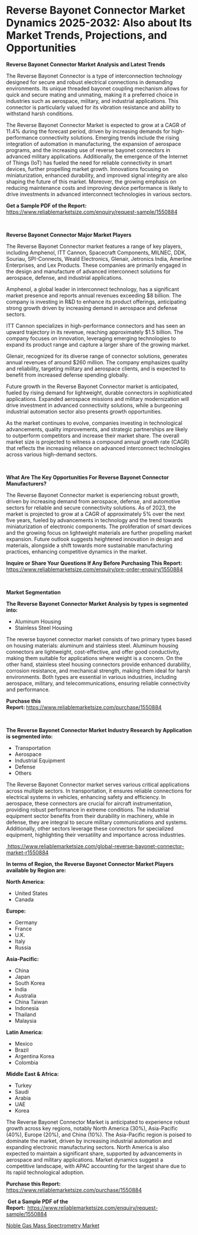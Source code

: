 <p><h1>Reverse Bayonet Connector Market Dynamics 2025-2032: Also about Its Market Trends, Projections, and Opportunities</h1></p><p><strong>Reverse Bayonet Connector Market Analysis and Latest Trends</strong></p>
<p><p>The Reverse Bayonet Connector is a type of interconnection technology designed for secure and robust electrical connections in demanding environments. Its unique threaded bayonet coupling mechanism allows for quick and secure mating and unmating, making it a preferred choice in industries such as aerospace, military, and industrial applications. This connector is particularly valued for its vibration resistance and ability to withstand harsh conditions.</p><p>The Reverse Bayonet Connector Market is expected to grow at a CAGR of 11.4% during the forecast period, driven by increasing demands for high-performance connectivity solutions. Emerging trends include the rising integration of automation in manufacturing, the expansion of aerospace programs, and the increasing use of reverse bayonet connectors in advanced military applications. Additionally, the emergence of the Internet of Things (IoT) has fueled the need for reliable connectivity in smart devices, further propelling market growth. Innovations focusing on miniaturization, enhanced durability, and improved signal integrity are also shaping the future of this market. Moreover, the growing emphasis on reducing maintenance costs and improving device performance is likely to drive investments in advanced interconnect technologies in various sectors.</p></p>
<p><strong>Get a Sample PDF of the Report:&nbsp;</strong> <a href="https://www.reliablemarketsize.com/enquiry/request-sample/1550884?utm_campaign=2334&utm_medium=2&utm_source=Github&utm_content=ia&utm_term=08042025&utm_id=reverse-bayonet-connector">https://www.reliablemarketsize.com/enquiry/request-sample/1550884</a></p>
<p>&nbsp;</p>
<p><strong>Reverse Bayonet Connector Major Market Players</strong></p>
<p><p>The Reverse Bayonet Connector market features a range of key players, including Amphenol, ITT Cannon, Spacecraft Components, MILNEC, DDK, Souriau, SPI-Connects, Weald Electronics, Glenair, Jetronics India, Amerline Enterprises, and Lex Products. These companies are primarily engaged in the design and manufacture of advanced interconnect solutions for aerospace, defense, and industrial applications.</p><p>Amphenol, a global leader in interconnect technology, has a significant market presence and reports annual revenues exceeding $8 billion. The company is investing in R&D to enhance its product offerings, anticipating strong growth driven by increasing demand in aerospace and defense sectors.</p><p>ITT Cannon specializes in high-performance connectors and has seen an upward trajectory in its revenue, reaching approximately $1.5 billion. The company focuses on innovation, leveraging emerging technologies to expand its product range and capture a larger share of the growing market.</p><p>Glenair, recognized for its diverse range of connector solutions, generates annual revenues of around $260 million. The company emphasizes quality and reliability, targeting military and aerospace clients, and is expected to benefit from increased defense spending globally.</p><p>Future growth in the Reverse Bayonet Connector market is anticipated, fueled by rising demand for lightweight, durable connectors in sophisticated applications. Expanded aerospace missions and military modernization will drive investment in advanced connectivity solutions, while a burgeoning industrial automation sector also presents growth opportunities.</p><p>As the market continues to evolve, companies investing in technological advancements, quality improvements, and strategic partnerships are likely to outperform competitors and increase their market share. The overall market size is projected to witness a compound annual growth rate (CAGR) that reflects the increasing reliance on advanced interconnect technologies across various high-demand sectors.</p></p>
<p>&nbsp;</p>
<p><strong>What Are The Key Opportunities For Reverse Bayonet Connector Manufacturers?</strong></p>
<p><p>The Reverse Bayonet Connector market is experiencing robust growth, driven by increasing demand from aerospace, defense, and automotive sectors for reliable and secure connectivity solutions. As of 2023, the market is projected to grow at a CAGR of approximately 5% over the next five years, fueled by advancements in technology and the trend towards miniaturization of electronic components. The proliferation of smart devices and the growing focus on lightweight materials are further propelling market expansion. Future outlook suggests heightened innovation in design and materials, alongside a shift towards more sustainable manufacturing practices, enhancing competitive dynamics in the market.</p></p>
<p><strong>Inquire or Share Your Questions If Any Before Purchasing This Report:</strong> <a href="https://www.reliablemarketsize.com/enquiry/pre-order-enquiry/1550884?utm_campaign=2334&utm_medium=2&utm_source=Github&utm_content=ia&utm_term=08042025&utm_id=reverse-bayonet-connector">https://www.reliablemarketsize.com/enquiry/pre-order-enquiry/1550884</a></p>
<p>&nbsp;</p>
<p><strong>Market Segmentation</strong></p>
<p><strong>The Reverse Bayonet Connector Market Analysis by types is segmented into:</strong></p>
<p><ul><li>Aluminum Housing</li><li>Stainless Steel Housing</li></ul></p>
<p><p>The reverse bayonet connector market consists of two primary types based on housing materials: aluminum and stainless steel. Aluminum housing connectors are lightweight, cost-effective, and offer good conductivity, making them suitable for applications where weight is a concern. On the other hand, stainless steel housing connectors provide enhanced durability, corrosion resistance, and mechanical strength, making them ideal for harsh environments. Both types are essential in various industries, including aerospace, military, and telecommunications, ensuring reliable connectivity and performance.</p></p>
<p><strong>Purchase this Report:&nbsp;</strong><a href="https://www.reliablemarketsize.com/purchase/1550884?utm_campaign=2334&utm_medium=2&utm_source=Github&utm_content=ia&utm_term=08042025&utm_id=reverse-bayonet-connector">https://www.reliablemarketsize.com/purchase/1550884</a></p>
<p>&nbsp;</p>
<p><strong>The Reverse Bayonet Connector Market Industry Research by Application is segmented into:</strong></p>
<p><ul><li>Transportation</li><li>Aerospace</li><li>Industrial Equipment</li><li>Defense</li><li>Others</li></ul></p>
<p><p>The Reverse Bayonet Connector market serves various critical applications across multiple sectors. In transportation, it ensures reliable connections for electrical systems in vehicles, enhancing safety and efficiency. In aerospace, these connectors are crucial for aircraft instrumentation, providing robust performance in extreme conditions. The industrial equipment sector benefits from their durability in machinery, while in defense, they are integral to secure military communications and systems. Additionally, other sectors leverage these connectors for specialized equipment, highlighting their versatility and importance across industries.</p></p>
<p><a href="https://www.reliablemarketsize.com/global-reverse-bayonet-connector-market-r1550884?utm_campaign=2334&utm_medium=2&utm_source=Github&utm_content=ia&utm_term=08042025&utm_id=reverse-bayonet-connector">&nbsp;https://www.reliablemarketsize.com/global-reverse-bayonet-connector-market-r1550884</a></p>
<p><strong>In terms of Region, the Reverse Bayonet Connector Market Players available by Region are:</strong></p>
<p>
    <p> <strong> North America: </strong>
        <ul>
            <li>United States</li>
            <li>Canada</li>
        </ul>
        </p> 
    <p> <strong> Europe: </strong>
        <ul>
            <li>Germany</li>
            <li>France</li>
            <li>U.K.</li>
            <li>Italy</li>
            <li>Russia</li>
        </ul>
        </p> 
    <p> <strong> Asia-Pacific: </strong>
        <ul>
            <li>China</li>
            <li>Japan</li>
            <li>South Korea</li>
            <li>India</li>
            <li>Australia</li>
            <li>China Taiwan</li>
            <li>Indonesia</li>
            <li>Thailand</li>
            <li>Malaysia</li>
        </ul>
        </p> 
    <p> <strong> Latin America: </strong>
        <ul>
            <li>Mexico</li>
            <li>Brazil</li>
            <li>Argentina Korea</li>
            <li>Colombia</li>
        </ul>
        </p> 
    <p> <strong> Middle East & Africa: </strong>
        <ul>
            <li>Turkey</li>
            <li>Saudi</li>
            <li>Arabia</li>
            <li>UAE</li>
            <li>Korea</li>
        </ul>
    </p>
    </p>
<p><p>The Reverse Bayonet Connector Market is anticipated to experience robust growth across key regions, notably North America (30%), Asia-Pacific (40%), Europe (20%), and China (10%). The Asia-Pacific region is poised to dominate the market, driven by increasing industrial automation and expanding electronic manufacturing sectors. North America is also expected to maintain a significant share, supported by advancements in aerospace and military applications. Market dynamics suggest a competitive landscape, with APAC accounting for the largest share due to its rapid technological adoption.</p></p>
<p><strong>Purchase this Report: </strong><a href="https://www.reliablemarketsize.com/purchase/1550884?utm_campaign=2334&utm_medium=2&utm_source=Github&utm_content=ia&utm_term=08042025&utm_id=reverse-bayonet-connector">https://www.reliablemarketsize.com/purchase/1550884</a></p>
<p>&nbsp;<strong>Get a Sample PDF of the Report:&nbsp;&nbsp;</strong><a href="https://www.reliablemarketsize.com/enquiry/request-sample/1550884?utm_campaign=2334&utm_medium=2&utm_source=Github&utm_content=ia&utm_term=08042025&utm_id=reverse-bayonet-connector">https://www.reliablemarketsize.com/enquiry/request-sample/1550884</a></p>
<p><strong></strong></p>
<p><p><a href="https://github.com/suleimannichelle7/Market-Research-Report-List-1/blob/main/noble-gas-mass-spectrometry-market.md?utm_campaign=2334&utm_medium=2&utm_source=Github&utm_content=ia&utm_term=08042025&utm_id=reverse-bayonet-connector">Noble Gas Mass Spectrometry Market</a></p></p>